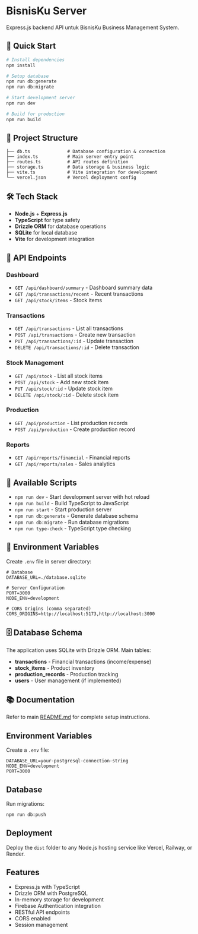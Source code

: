 # BisnisKu Server

Express.js backend API untuk BisnisKu Business Management System.

## 🚀 Quick Start

```bash
# Install dependencies
npm install

# Setup database
npm run db:generate
npm run db:migrate

# Start development server
npm run dev

# Build for production
npm run build
```

## 📁 Project Structure

```
├── db.ts              # Database configuration & connection
├── index.ts           # Main server entry point
├── routes.ts          # API routes definition
├── storage.ts         # Data storage & business logic
├── vite.ts            # Vite integration for development
└── vercel.json        # Vercel deployment config
```

## 🛠 Tech Stack

- **Node.js** + **Express.js**
- **TypeScript** for type safety
- **Drizzle ORM** for database operations
- **SQLite** for local database
- **Vite** for development integration

## 📡 API Endpoints

### Dashboard
- `GET /api/dashboard/summary` - Dashboard summary data
- `GET /api/transactions/recent` - Recent transactions
- `GET /api/stock/items` - Stock items

### Transactions
- `GET /api/transactions` - List all transactions
- `POST /api/transactions` - Create new transaction
- `PUT /api/transactions/:id` - Update transaction
- `DELETE /api/transactions/:id` - Delete transaction

### Stock Management
- `GET /api/stock` - List all stock items
- `POST /api/stock` - Add new stock item
- `PUT /api/stock/:id` - Update stock item
- `DELETE /api/stock/:id` - Delete stock item

### Production
- `GET /api/production` - List production records
- `POST /api/production` - Create production record

### Reports
- `GET /api/reports/financial` - Financial reports
- `GET /api/reports/sales` - Sales analytics

## 📱 Available Scripts

- `npm run dev` - Start development server with hot reload
- `npm run build` - Build TypeScript to JavaScript
- `npm run start` - Start production server
- `npm run db:generate` - Generate database schema
- `npm run db:migrate` - Run database migrations
- `npm run type-check` - TypeScript type checking

## 🔧 Environment Variables

Create `.env` file in server directory:

```env
# Database
DATABASE_URL=./database.sqlite

# Server Configuration
PORT=3000
NODE_ENV=development

# CORS Origins (comma separated)
CORS_ORIGINS=http://localhost:5173,http://localhost:3000
```

## 🗄️ Database Schema

The application uses SQLite with Drizzle ORM. Main tables:

- **transactions** - Financial transactions (income/expense)
- **stock_items** - Product inventory
- **production_records** - Production tracking
- **users** - User management (if implemented)

## 📚 Documentation

Refer to main [README.md](../README.md) for complete setup instructions.

## Environment Variables

Create a `.env` file:

```
DATABASE_URL=your-postgresql-connection-string
NODE_ENV=development
PORT=3000
```

## Database

Run migrations:
```bash
npm run db:push
```

## Deployment

Deploy the `dist` folder to any Node.js hosting service like Vercel, Railway, or Render.

## Features

- Express.js with TypeScript
- Drizzle ORM with PostgreSQL
- In-memory storage for development
- Firebase Authentication integration
- RESTful API endpoints
- CORS enabled
- Session management